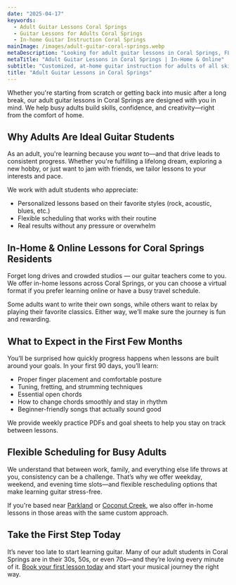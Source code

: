 ```yaml
---
date: "2025-04-17"
keywords:
  - Adult Guitar Lessons Coral Springs
  - Guitar Lessons for Adults Coral Springs
  - In-home Guitar Instruction Coral Springs
mainImage: /images/adult-guitar-coral-springs.webp
metaDescription: "Looking for adult guitar lessons in Coral Springs, FL? Get customized in-home or online lessons built for your schedule and musical goals. Book your first session now."
metaTitle: "Adult Guitar Lessons in Coral Springs | In-Home & Online"
subtitle: "Customized, at-home guitar instruction for adults of all skill levels"
title: "Adult Guitar Lessons in Coral Springs"
---
```


Whether you're starting from scratch or getting back into music after a long break, our adult guitar lessons in Coral Springs are designed with you in mind. We help busy adults build skills, confidence, and creativity—right from the comfort of home.

## Why Adults Are Ideal Guitar Students

As an adult, you're learning because you _want_ to—and that drive leads to consistent progress. Whether you're fulfilling a lifelong dream, exploring a new hobby, or just want to jam with friends, we tailor lessons to your interests and pace.

We work with adult students who appreciate:

- Personalized lessons based on their favorite styles (rock, acoustic, blues, etc.)
- Flexible scheduling that works with their routine
- Real results without any pressure or overwhelm

## In-Home & Online Lessons for Coral Springs Residents

Forget long drives and crowded studios — our guitar teachers come to you. We offer in-home lessons across Coral Springs, or you can choose a virtual format if you prefer learning online or have a busy travel schedule.

Some adults want to write their own songs, while others want to relax by playing their favorite classics. Either way, we’ll make sure the journey is fun and rewarding.

## What to Expect in the First Few Months

You’ll be surprised how quickly progress happens when lessons are built around your goals. In your first 90 days, you’ll learn:

- Proper finger placement and comfortable posture
- Tuning, fretting, and strumming techniques
- Essential open chords
- How to change chords smoothly and stay in rhythm
- Beginner-friendly songs that actually sound good

We provide weekly practice PDFs and goal sheets to help you stay on track between lessons.

## Flexible Scheduling for Busy Adults

We understand that between work, family, and everything else life throws at you, consistency can be a challenge. That’s why we offer weekday, weekend, and evening time slots—and flexible rescheduling options that make learning guitar stress-free.

If you're based near [Parkland](/guitar-lessons-parkland-fl/) or [Coconut Creek](/guitar-lessons-coconut-creek-fl/), we also offer in-home lessons in those areas with the same custom approach.

## Take the First Step Today

It’s never too late to start learning guitar. Many of our adult students in Coral Springs are in their 30s, 50s, or even 70s—and they’re loving every minute of it. [Book your first lesson today](/contact) and start your musical journey the right way.
